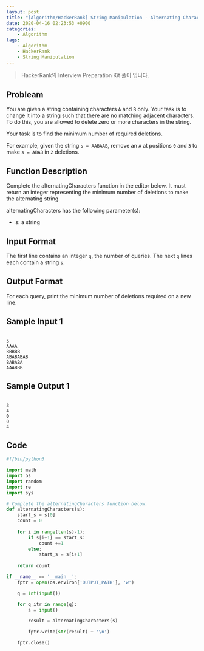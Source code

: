 ```yaml
---
layout: post
title: "[Algorithm/HackerRank] String Manipulation - Alternating Characters"
date: 2020-04-16 02:23:53 +0900
categories: 
    - Algorithm
tags:
    - Algorithm
    - HackerRank
    - String Manipulation
---
```


> HackerRank의 Interview Preparation Kit 풀이 입니다.

<!-- more -->


## Probleam
You are given a string containing characters `A` and `B` only. Your task is to change it into a string such that there are no matching adjacent characters. To do this, you are allowed to delete zero or more characters in the string.

Your task is to find the minimum number of required deletions.

For example, given the string `s = AABAAB`, remove an `A` at positions `0` and `3` to make `s = ABAB` in `2` deletions.

## Function Description
Complete the alternatingCharacters function in the editor below. It must return an integer representing the minimum number of deletions to make the alternating string.

alternatingCharacters has the following parameter(s):
- s: a string

## Input Format
The first line contains an integer `q`, the number of queries.
The next `q` lines each contain a string `s`.

## Output Format
For each query, print the minimum number of deletions required on a new line.

## Sample Input 1
```

5
AAAA
BBBBB
ABABABAB
BABABA
AAABBB
```


## Sample Output 1
```

3
4
0
0
4
```


## Code

```python
#!/bin/python3

import math
import os
import random
import re
import sys

# Complete the alternatingCharacters function below.
def alternatingCharacters(s):
    start_s = s[0]
    count = 0
    
    for i in range(len(s)-1):
        if s[i+1] == start_s:
            count +=1
        else:
            start_s = s[i+1]
    
    return count

if __name__ == '__main__':
    fptr = open(os.environ['OUTPUT_PATH'], 'w')

    q = int(input())

    for q_itr in range(q):
        s = input()

        result = alternatingCharacters(s)

        fptr.write(str(result) + '\n')

    fptr.close()

```
